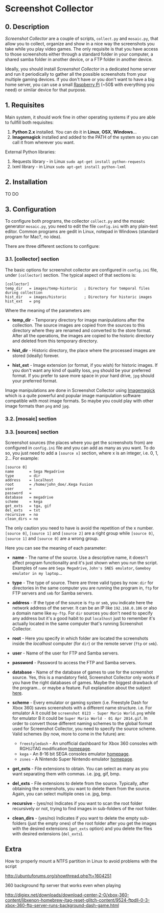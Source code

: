 # Screenshot Collector

## 0. Description

*Screenshot Collector* are a couple of scripts, `collect.py` and `mosaic.py`, that allow you to collect, organize and
show in a nice way the screenshots you take while you play video games. The only requisite is that you have access to
those screenshots either through a standard folder in your computer, a shared samba folder in another device, or a FTP
folder in another device.

Ideally, you should install *Screenshot Collector* in a dedicated home server and run it periodically to gather all the
possible screenshots from your multiple gaming devices. If you don't have or you don't want to have a big home server,
you can use a small [Raspberry Pi](http://www.raspberrypi.org/) (~50$ with everything you need) or similar device for
that purpose.


## 1. Requisites

Main system, it should work fine in other operating systems if you are able to fullfill both requisites:

1. **Python 2.x** installed. You can do it in **Linux**, **OSX**, **Windows**... 
2. **Imagemagick** installed and added to the PATH of the system so you can call it from wherever you want.



External Python libraries:

1. Requests library - in Linux `sudo apt-get install python-requests`
2. lxml library - in Linux `sudo apt-get install python-lxml`


## 2. Installation 

TO DO


## 3. Configuration

To configure both programs, the collector `collect.py` and the mosaic generator `mosaic.py`, you need to edit the file `config.ini` with any plain-text editor. Common programs are gedit in Linux, notepad in Windows (standard program for Mac?, no idea). 

There are three different sections to configure:

### 3.1. \[collector\] section

The basic options for screenshot collector are configured in `config.ini` file, under `[collector]` section. The typical
aspect of that sections is:

    [collector]
    temp_dir   = images/temp-historic   ; Directory for temporal files during collection
    hist_dir   = images/historic        ; Directory for historic images
    hist_ext   = png 

Where the meaning of the parameters are:

* **temp_dir** - Temporary directory for image manipulations after the collection. The source images are copied from the
sources to this directory where they are renamed and converted to the store format. After all the operations, the images
are copied to the historic directory and deleted from this temporary directory.

* **hist_dir** - Historic directory, the place where the processed images are stored (ideally) forever.

* **hist_ext** - Image extension (or format, if you wish) for historic images. If you don't want any kind of quality loss,
`png` should be your preferred format. If you prefer to save more space in your hard drive, `jpg` should your preferred
format.

Image manipulations are done in Screenshot Collector using [Imagemagick](www.imagemagick.org) which is a quite powerful
and popular image manipulation software compatible with most image formats. So maybe you could play with other image
formats than `png` and `jpg`.

### 3.2. \[mosaic\] section

### 3.3. \[sources\] section

Screenshot sources (the places where you get the screenshots from) are configured in `config.ini` file and you can
add as many as you want. To do so, you just need to add a `[source x]` section, where x is an integer, i.e. 0, 1,
2... For example:

    [source 0]
    name       = Sega Megadrive
    type       = dir
    address    = localhost
    root       = /home/john_doe/.Kega Fusion
    user       =
    password   =
    database   = megadrive
    scheme     = kega
    get_exts   = tga, gif
    del_exts   = txt
    recursive  = no
    clean_dirs = no

The only caution you need to have is avoid the repetition of the x number. `[source 0]`, `[source 1]` and
`[source 2]` are a right group while `[source 0]`, `[source 1]` and `[source 0]` are a wrong group.

Here you can see the meaning of each parameter:

* **name** - The name of the source. Use a descriptive name, it doesn't affect program functionality and it's
just shown when you run the script. Examples of `name` are `Sega Megadrive`, `John's SNES emulator`, `Gameboy
emulator in my laptop`...

* **type** - The type of source. There are three valid types by now: `dir` for directories in the same computer
you are running the program in, `ftp` for FTP servers and `smb` for Samba servers.

* **address** - If the type of the source is `ftp` or `smb`, you indicate here the network address of the
server. It can be an IP like `192.168.0.106` or also a domain name like `my-ftp`. For `dir` sources you don't
need to specify any address but it's a good habit to put `localhost` just to remember it's actually located in
the same computer that's running Screenshot Collector.

* **root** - Here you specify in which folder are located the screenshots inside the *localhost* computer (for
`dir`) or the remote server (`ftp` or `smb`). 

* **user** - Name of the user for FTP and Samba servers.

* **password** - Password to access the FTP and Samba servers.

* **database** - Name of the database of games to use for the screenshot source. Yes, this is a mandatory field,
Screenshot Collector only works if you have the right databases of games. Maybe the biggest drawback of the
program... or maybe a feature. Full explanation about the subject
[here](https://github.com/PixelGordo/Screenshot-Collector/wiki/Game-databases).

* **scheme** - Every emulator or gaming system (i.e. Freestyle Dash for Xbox 360) saves screenshots with a
different name structure. i.e. For emulator A it could be `screenshot 0123 - Super Mario World.png` while for
emulator B it could be `Super Mario World - 01 Apr 2014.gif`. In order to convert those different naming schemes
to the global format used for Screenshot Collector, you need to specify the source scheme. Valid schemes (by
now, more to come in the future) are:

  * `freestyledash` - An unofficial dashboard for Xbox 360  consoles with RGH/JTAG modification
    [homepage](http://www.realmodscene.com/index.php?/forum/36-freestyle-dashboard-f3/).
  * `kega` - An 8-16 bit SEGA consoles emulator
    [homepage](http://www.carpeludum.com/kega-fusion/).
  * `zsnes` - A Nintendo Super Nintendo emulator
    [homepage](http://www.zsnes.com/).

* **get_exts** - File extensions to obtain. You can select as many as you want separating them with commas.
i.e. jpg, gif, bmp.

* **del_exts** - File extensions to delete from the source. Typically, after obtaining the screenshots, you
want to delete them from the source. Again, you can select multiple ones i.e. jpg, bmp.

* **recursive**  - (yes/no) Indicates if you want to scan the root folder recursively or not, trying to find
images in sub-folders of the root folder.

* **clean_dirs** - (yes/no) Indicates if you want to delete the empty sub-folders (just the empty ones) of
the root folder after you get the images with the desired extensions (`get_exts` option) and you delete the
files with desired extensions (`del_exts`).


## Extra

How to properly mount a NTFS partition in Linux to avoid problems with the script

http://ubuntuforums.org/showthread.php?t=1604251

360 background ftp server that works even when playing

http://digiex.net/downloads/download-center-2-0/xbox-360-content/libxenon-homebrew-jtag-reset-glitch-content/9524-ftpdll-0-3-xbox-360-ftp-server-runs-background-dash-game.html